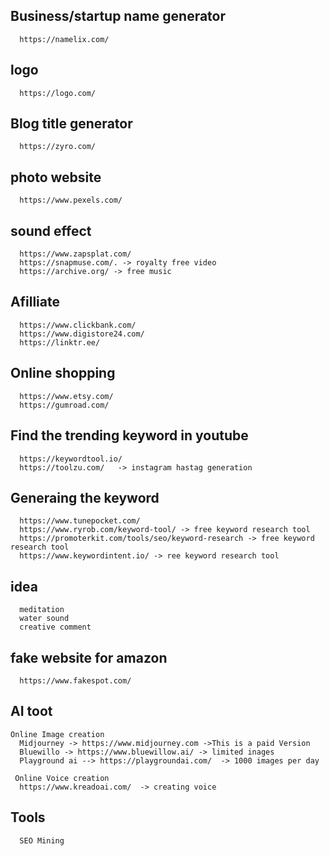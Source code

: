 Business/startup name generator
---
      https://namelix.com/

logo
---
      https://logo.com/
  
Blog title generator
---
      https://zyro.com/
  
photo website
---
      https://www.pexels.com/
  
sound effect
---
      https://www.zapsplat.com/
      https://snapmuse.com/. -> royalty free video
      https://archive.org/ -> free music

Afilliate
---
      https://www.clickbank.com/
      https://www.digistore24.com/
      https://linktr.ee/

Online shopping
----
      https://www.etsy.com/
      https://gumroad.com/  

Find the trending keyword in youtube
---
      https://keywordtool.io/
      https://toolzu.com/   -> instagram hastag generation

Generaing the keyword
---
      https://www.tunepocket.com/ 
      https://www.ryrob.com/keyword-tool/ -> free keyword research tool
      https://promoterkit.com/tools/seo/keyword-research -> free keyword research tool
      https://www.keywordintent.io/ -> ree keyword research tool
  
idea
---
      meditation
      water sound
      creative comment
      

fake  website for amazon
----
      https://www.fakespot.com/

AI toot
----
    Online Image creation
      Midjourney -> https://www.midjourney.com ->This is a paid Version
      Bluewillo -> https://www.bluewillow.ai/ -> limited inages
      Playground ai --> https://playgroundai.com/  -> 1000 images per day
      
     Online Voice creation
      https://www.kreadoai.com/  -> creating voice

Tools
---
      SEO Mining 
  
